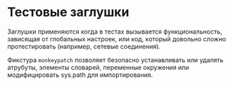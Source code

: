 # Тестовые заглушки

Заглушки применяются когда в тестах вызывается функциональность, зависящая от глобальных настроек, или код, который довольно сложно протестировать (например, сетевые соединения).

Фикстура `monkeypatch` позволяет безопасно устанавливать или удалять атрубуты, элементы словарей, переменные окружения или модифицировать sys.path для импортирования.

